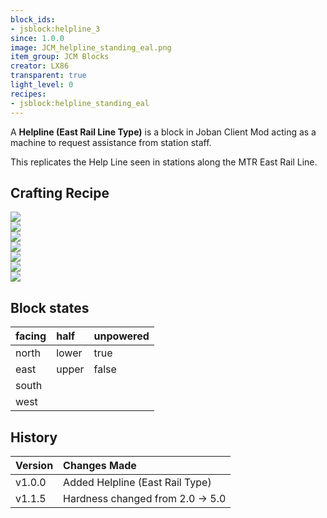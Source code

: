 ```yaml
---
block_ids:
- jsblock:helpline_3
since: 1.0.0
image: JCM_helpline_standing_eal.png
item_group: JCM Blocks
creator: LX86
transparent: true
light_level: 0
recipes:
- jsblock:helpline_standing_eal
---
```


A **Helpline (East Rail Line Type)** is a block in Joban Client Mod acting as a machine to request assistance from station staff. 

This replicates the Help Line seen in stations along the MTR East Rail Line.

## Crafting Recipe
<div class="crafting">
    <div class="crafting-table">
        <!-- row 1 -->
        <div><img src="../crafting/Minecraft_Yellow_dye.png"></div>
        <div><img src="../crafting/Minecraft_Yellow_dye.png"></div>
        <div></div>
        <!-- row 2 -->
        <div><img src="../crafting/Minecraft_Purple_dye.png"></div>
        <div><img src="../crafting/Minecraft_Purple_dye.png"></div>
        <div></div>
        <!-- row 3 -->
        <div><img src="../crafting/Minecraft_Iron_ingot.png"></div>
        <div><img src="../crafting/Minecraft_Iron_ingot.png"></div>
        <div></div>
    </div>
    <div class="crafting-arrow"></div>
    <div class="crafting-result" data-count="4">
        <img src="../crafting/JCM_Item_Helpline_standing_eal.png">
    </div>
</div>

## Block states
| facing | half  | unpowered |
|:-------|:------|:----------|
| north  | lower | true      |
| east   | upper | false     |
| south  |       |           |
| west   |       |           |

## History
| Version | Changes Made                                                                                                 |
|:--------|:-------------------------------------------------------------------------------------------------------------|
| v1.0.0  | Added Helpline (East Rail Type)                                                                              |
| v1.1.5  | Hardness changed from 2.0 -> 5.0                                                                             |